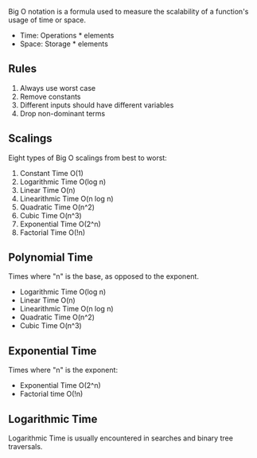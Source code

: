 Big O notation is a formula used to measure the scalability of a function's usage of time or space.
- Time: Operations * elements
- Space: Storage * elements	

## Rules

1. Always use worst case
2. Remove constants
3. Different inputs should have different variables
4. Drop non-dominant terms

## Scalings

Eight types of Big O scalings from best to worst:
1. Constant Time		O(1)
2. Logarithmic Time	O(log n)
3. Linear Time		O(n)
4. Linearithmic Time	O(n log n)
5. Quadratic Time	O(n^2)
6. Cubic Time		O(n^3)
7. Exponential Time	O(2^n)
8. Factorial Time		O(!n)	

## Polynomial Time

Times where "n" is the base, as opposed to the exponent.
- Logarithmic Time		O(log n)
- Linear Time			O(n)
- Linearithmic Time		O(n log n) 
- Quadratic Time		O(n^2)
- Cubic Time			O(n^3)			

## Exponential Time

Times where "n" is the exponent:
- Exponential Time	O(2^n)
- Factorial time		O(!n)

## Logarithmic Time

Logarithmic Time is usually encountered in searches and binary tree traversals.